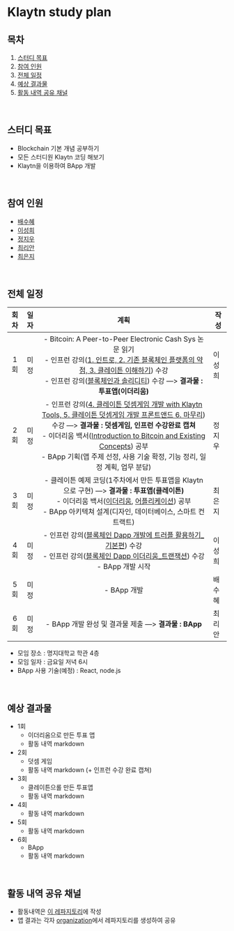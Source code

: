 # Klaytn study plan

## 목차

1. [스터디 목표](#스터디-목표)
2. [참여 인원](#참여-인원)
3. [전체 일정](#전체-일정)
4. [예상 결과물](#예상-결과물)
5. [활동 내역 공유 채널](#활동-내역-공유-채널)

<br/>

## 스터디 목표

- Blockchain 기본 개념 공부하기
- 모든 스터디원 Klaytn 코딩 해보기
- Klaytn을 이용하여 BApp 개발

<br/>

## 참여 인원

- [배수혜](https://github.com/Uranel)
- [이성희](https://github.com/Sunghee2)
- [정지우](https://github.com/jioo123)
- [최리안](https://github.com/leeeeean)
- [최은지](https://github.com/ChoiEunji0114)

<br/>

## 전체 일정

| 회차 | 일자 |                             계획                             | 작성   |
| :--: | :--: | :----------------------------------------------------------: | ------ |
| 1회  | 미정 | - Bitcoin: A Peer-to-Peer Electronic Cash Sys 논문 읽기<br/>- 인프런 강의([1. 인트로, 2. 기존 블록체인 플랫폼의 약점, 3. 클레이튼 이해하기](https://www.inflearn.com/course/클레이튼)) 수강<br/>- 인프런 강의([블록체인과 솔리디티](https://www.inflearn.com/course/블록체인-blockchain)) 수강 —> **결과물 : 투표앱(이더리움)** | 이성희 |
| 2회  | 미정 | - 인프런 강의([4. 클레이튼 덧셈게임 개발 with Klaytn Tools, 5. 클레이튼 덧셈게임 개발 프론트앤드 6. 마무리](https://www.inflearn.com/course/클레이튼)) 수강 —> **결과물 : 덧셈게임, 인프런 수강완료 캡쳐** <br/> - 이더리움 백서([Introduction to Bitcoin and Existing Concepts](https://github.com/ethereum/wiki/wiki/%5BKorean%5D-White-Paper#비트코인과-기존-개념들에-대한-소개introduction-to-bitcoin-and-existing-concepts)) 공부<br/> - BApp 기획(앱 주제 선정, 사용 기술 확정, 기능 정리, 일정 계획, 업무 분담) | 정지우 |
| 3회  | 미정 | - 클레이튼 예제 코딩(1주차에서 만든 투표앱을 Klaytn으로 구현) —> **결과물 : 투표앱(클레이튼)**<br/>- 이더리움 백서([이더리움](https://github.com/ethereum/wiki/wiki/%5BKorean%5D-White-Paper#이더리움), [어플리케이션](https://github.com/ethereum/wiki/wiki/%5BKorean%5D-White-Paper#어플리케이션applications)) 공부 <br/> - BApp 아키텍쳐 설계(디자인, 데이터베이스, 스마트 컨트랙트) | 최은지 |
| 4회  | 미정 | - 인프런 강의([블록체인 Dapp 개발에 트러플 활용하기_기본편](https://www.inflearn.com/course/Dapp-Truffle-blockchain-basic)) 수강 <br/> - 인프런 강의([블록체인 Dapp 이더리움_트랜잭션](https://www.inflearn.com/course/블록체인-Dapp-이더리움-트랜잭션#description)) 수강 <br/>- BApp 개발 시작 | 이성희 |
| 5회  | 미정 |                         - BApp 개발                          | 배수혜 |
| 6회  | 미정 |     - BApp 개발 완성 및 결과물 제출 —> **결과물 : BApp**     | 최리안 |

* 모임 장소 : 명지대학교 학관 4층
* 모임 일자 : 금요일 저녁 6시
* BApp 사용 기술(예정) : React, node.js

<br/>

## 예상 결과물

- 1회 
  - 이더리움으로 만든 투표 앱
  - 활동 내역 markdown 
- 2회
  - 덧셈 게임
  - 활동 내역 markdown (+ 인프런 수강 완료 캡쳐)
- 3회
  - 클레이튼으롤 만든 투표앱
  - 활동 내역 markdown
- 4회
  - 활동 내역 markdown
- 5회
  - 활동 내역 markdown
- 6회
  - BApp
  - 활동 내역 markdown

<br/>

## 활동 내역 공유 채널

- 활동내역은 [이 레파지토리](https://github.com/klaytn-study/Klaytn-study-plan)에 작성
- 앱 결과는 각자 [organization](https://github.com/klaytn-study)에서  레파지토리를 생성하여 공유
